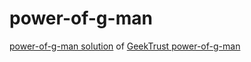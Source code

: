 # power-of-g-man

[power-of-g-man solution](https://github.com/sinhaapurva25/python/tree/main/GeekTrust/power-of-g-man) of [GeekTrust power-of-g-man](https://www.geektrust.com/coding/detailed/power-of-g-man)